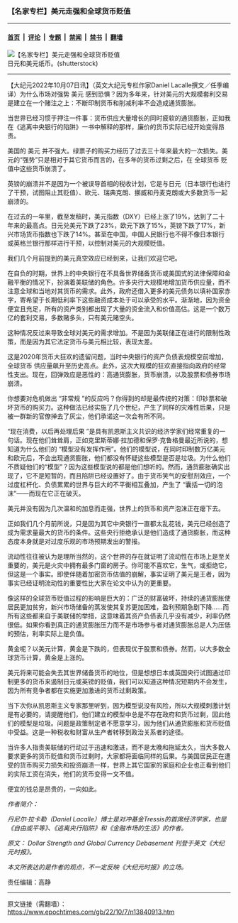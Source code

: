 ### 【名家专栏】美元走强和全球货币贬值

---

#### [首页](../../../..?n13840913) &nbsp;|&nbsp; [评论](../../../../../epoch-comment?n13840913) &nbsp;|&nbsp; [专题](../../../../../epoch-special?n13840913) &nbsp;|&nbsp; [禁闻](../../../../../epoch-news?n13840913) &nbsp;|&nbsp; [禁书](../../../../../books?n13840913) &nbsp;|&nbsp; [翻墙](https://github.com/gfw-breaker/nogfw/blob/master/README.md?n13840913)


<div><img alt="【名家专栏】美元走强和全球货币贬值" class="attachment-djy_600_400 size-djy_600_400 wp-post-image" src="https://i.epochtimes.com/assets/uploads/2022/10/id13840915-shutterstock_2072732882-600x400.jpg"/>
<div class="caption">
 日元和美元纸币。(shutterstock)
</div></div><hr/><div class="post_content" id="artbody" itemprop="articleBody">
 <!-- article content begin -->
 <p>
  【大纪元2022年10月07日讯】（英文大纪元专栏作家Daniel Lacalle撰文／任季编译）为什么市场对强势
  <ok href="https://www.epochtimes.com/gb/tag/%E7%BE%8E%E5%85%83.html">
   美元
  </ok>
  感到恐惧？因为多年来，针对美元的大规模套利交易是建立在一个赌注之上：不断印制货币和削减利率不会造成通货膨胀。
 </p>
 <p>
  当世界已经习惯于押注一件事：货币供应大量增长的同时疲软的通货膨胀，正如我在《逃离中央银行的陷阱》一书中解释的那样，廉价的货币实际已经开始变得昂贵。
 </p>
 <p>
  美国的
  <ok href="https://www.epochtimes.com/gb/tag/%E7%BE%8E%E5%85%83.html">
   美元
  </ok>
  并不强大。绿票子的购买力经历了过去三十年来最大的一次损失。美元的“强势”只是相对于其它货币而言的，在多年的货币过剩之后，在
  <ok href="https://www.epochtimes.com/gb/tag/%E5%85%A8%E7%90%83%E8%B4%A7%E5%B8%81.html">
   全球货币
  </ok>
  贬值中这些货币崩溃了。
 </p>
 <p>
  英镑的崩溃并不是因为一个被误导首相的税收计划，它是与日元（日本银行也进行了干预，试图阻止其贬值）、欧元、瑞典克朗、挪威和丹麦克朗或大多数货币一起崩溃的。
 </p>
 <p>
  在过去的一年里，截至发稿时，美元指数（DXY）已经上涨了19%，达到了二十年来的最高点。日元兑美元下跌了23%，欧元下跌了15%，英镑下跌了17%，新兴市场货币指数也下跌了14%。甚至在中国，中国人民银行也不得不像日本银行或英格兰银行那样进行干预，以控制对美元的大规模贬值。
 </p>
 <p>
  我们几个月前提到的美元真空效应已经到来，让我们欢迎它吧。
 </p>
 <p>
  在自负的时期，世界上的中央银行在不具备世界储备货币或美国式的法律保障和金融平衡的情况下，扮演着美联储的角色。许多央行大规模地增加货币供应量，而不注意全球和当地对其货币的需求。此外，政府还借入更多的美元债务以填补国家赤字，寄希望于长期低利率下这些融资成本处于可以承受的水平。渐渐地，因为资金便宜且充足，所有的资产类别都出现了大量的资金流入和价值高估。这是一个数万亿的套利交易，多数赌多头，只有美元赌空头。
 </p>
 <p>
  这种情况反过来导致全球对美元的需求增加。不是因为美联储正在进行的限制性政策，而是因为其它法定货币与美元相比较，表现太差。
 </p>
 <p>
  这是2020年货币大狂欢的遗留问题，当时中央银行的资产负债表规模空前增加，
  <ok href="https://www.epochtimes.com/gb/tag/%E5%85%A8%E7%90%83%E8%B4%A7%E5%B8%81.html">
   全球货币
  </ok>
  供应量飙升至历史高点。此外，这次大规模的狂欢直接指向政府的经常性支出。现在，回弹效应是恶性的：高通货膨胀，货币崩溃，以及股票和债券市场崩溃。
 </p>
 <p>
  你想要对危机做出 “非常规 ”的反应吗？你得到的却是最传统的对策：印钞票和破坏货币的购买力。这种做法已经实施了几个世纪，产生了同样的灾难性后果，只是被一群新的官僚掸去了灰尘，他们承诺这一次会有所不同。
 </p>
 <p>
  “现在消费，以后再处理后果 ”是具有凯恩斯主义共识的经济学家们经常重复的一句话。现在他们耸耸肩，正如克里斯蒂娜‧拉加德和保罗‧克鲁格曼最近所说的，想知道为什么他们的 “模型没有发挥作用”。他们的模型说，在同时印制数万亿美元和欧元后，不会出现通货膨胀，他们都没有怀疑这些模型是否是垃圾。为什么他们不质疑他们的“模型”？因为这些模型说的都是他们想听的。然而，通货膨胀确实出现了，它不是短暂的，而且陷阱已经设置好了。由于货币笑气的安慰剂效应，一个过度杠杆化、负债累累的世界与巨大的不平衡相互叠加，产生了 “囊括一切的泡沫”——而现在它正在破灭。
 </p>
 <p>
  美元并没有因为几次温和的加息而走强，世界上的货币和资产泡沫正在瘪下去。
 </p>
 <p>
  正如我们几个月前所说，只是因为其它中央银行一直都太乱花钱，美元已经创造了成为需求量最大的货币的条件。这些央行拒绝承认是他们造成了通货膨胀，而这种态度本身就是对过度乐观的市场预期发出的警报。
 </p>
 <p>
  流动性往往被认为是理所当然的，这个世界的存在就证明了流动性在市场上是至关重要的，美元是火灾中拥有最多门窗的房子。你可能不喜欢它，生气，或拒绝它，但这是一个事实。即使伴随着加密货币估值的崩解，事实证明了美元是王者，因为事实已经证明流动性的重要性比大家在论文中认为的更重要。
 </p>
 <p>
  像这样的全球货币贬值过程的影响是巨大的：广泛的财富破坏，持续的通货膨胀使居民更加贫穷，新兴市场储备的蒸发使其复苏更加困难，盈利预期急剧下降……而所有这些都来自于美联储的举措，这意味着其资产负债表几乎没有减少，利率仍然很低。如果你看到真正的通货膨胀压力而不是市场参与者对通货膨胀总是人为压低的预估，利率实际上是负值。
 </p>
 <p>
  黄金呢？以美元计算，黄金是下跌的，但表现优于股票和债券。然而，以大多数全球货币计算，黄金是上涨的。
 </p>
 <p>
  美元将来可能会失去其世界储备货币的地位，但是想想日本或英国央行试图通过印制更多的货币来遏制日元或英镑的贬值，我们可以知道这种情况短期内不会发生，因为所有竞争者都在实施更加激进的货币过剩政策。
 </p>
 <p>
  当下次你从凯恩斯主义专家那里听到，因为模型说没有风险，所以大规模刺激计划是有必要的，请提醒他们，他们建立的模型中总是不存在政府和货币过剩，因此他们的模型是垃圾。问题是政策制定者不愿意学习，因为他们从通货膨胀和货币贬值中受益。这是一种税收和财富从生产者转移到政治关系者的途径。
 </p>
 <p>
  当许多人指责美联储的行动过于迅速和激进，而不是太晚和拖延太久，当大多数人要求更多的货币贬值和货币过剩时，大家都将面临同样的后果。与美国居民正在遭受的货币购买力损失和投资崩溃一样，世界上其它国家的家庭和企业也正看到他们的实际工资在消失，他们的货币变得一文不值。
 </p>
 <p>
  便宜的钱总是昂贵的，一向如此。
 </p>
 <p>
  <em>
   作者简介：
  </em>
 </p>
 <p>
  <em>
   丹尼尔‧拉卡勒（Daniel Lacalle）博士是对冲基金Tressis的首席经济学家，也是《自由或平等》、《逃离央行陷阱》和《金融市场的生活》的作者。
  </em>
 </p>
 <p>
  <em>
   原文：
   <ok href="https://www.theepochtimes.com/dollar-strength-and-global-currency-debasement_4769378.html">
    Dollar Strength and Global Currency Debasement
   </ok>
   刊登于英文《大纪元时报》。
  </em>
 </p>
 <p>
  <em>
   本文所表达的是作者的观点，不一定反映《大纪元时报》的立场。
  </em>
 </p>
 <p>
  责任编辑：高静
 </p>
 <!-- article content end -->
 <div id="below_article_ad">
 </div>
</div>


---

原文链接（需翻墙）：https://www.epochtimes.com/gb/22/10/7/n13840913.htm